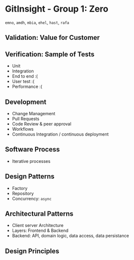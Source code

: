 # GitInsight - Group 1: Zero

`emno`, `amdh`, `mbia`, `ehel`, `hast`, `rafa`

## Validation: Value for Customer

## Verification: Sample of Tests

* Unit
* Integration
* End to end :(
* User test :(
* Performance :(

## Development

* Change Management
* Pull Requests
* Code Review & peer approval
* Workflows
* Continuous Integration / continuous deployment

## Software Process

* Iterative processes

## Design Patterns

* Factory
* Repository
* Concurrency: `async`

## Architectural Patterns

* Client server Architecture
* Layers: Frontend & Backend
* Backend: API, domain logic, data access, data persistance

## Design Principles

<!--
How do you make sure that you implemented the right application?
That is, provide a mapping from functional and non-functional requirements in text form to respective test cases.

Show what kind of tests are contained in your test suites and demonstrate what they are testing.

Did you apply any design patterns in your application?
If yes, describe where you applied which design pattern and what problem it solves, i.e., the reason for its application.
You choose if you present design patterns in code over via diagrams that illustrate them.

Did you apply any architectural patterns in your application?
If yes, describe where you applied which architectural pattern and describe the reason for its application.
Likely, architectural patterns in your application are best illustrated using suitable diagrams.

Did you follow any design principles?
If yes, show case some instances of [them]

Present UML diagrams for aspects of your applications that you want to highlight during your presentation, e.g., the structure of your applications, important interactions of certain classes, component, or sub-systems, etc.
-->